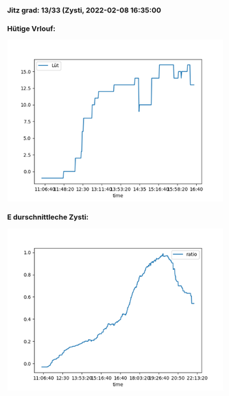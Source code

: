 ### Jitz grad: 13/33 (Zysti, 2022-02-08 16:35:00

### Hütige Vrlouf:
![Graph](Today.png)

### E durschnittleche Zysti:
![Graph](Zysti.png)